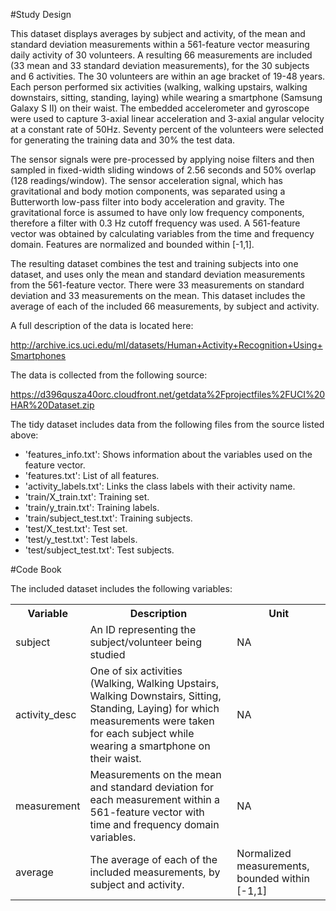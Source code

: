 #Study Design 
 
This dataset displays averages by subject and activity, of the mean and standard deviation measurements within a 561-feature vector measuring daily activity of 30 volunteers. A resulting 66 measurements are included (33 mean and 33 standard deviation measurements), for the 30 subjects and 6 activities. The 30 volunteers are within an age bracket of 19-48 years. Each person performed six activities (walking, walking upstairs, walking downstairs, sitting, standing, laying) while wearing a smartphone (Samsung Galaxy S II) on their waist. The embedded accelerometer and gyroscope were used to capture 3-axial linear acceleration and 3-axial angular velocity at a constant rate of 50Hz.  Seventy percent of the volunteers were selected for generating the training data and 30% the test data. 
 
The sensor signals were pre-processed by applying noise filters and then sampled in fixed-width sliding windows of 2.56 seconds and 50% overlap (128 readings/window). The sensor acceleration signal, which has gravitational and body motion components, was separated using a Butterworth low-pass filter into body acceleration and gravity. The gravitational force is assumed to have only low frequency components, therefore a filter with 0.3 Hz cutoff frequency was used. A 561-feature vector was obtained by calculating variables from the time and frequency domain. Features are normalized and bounded within [-1,1]. 
 
The resulting dataset combines the test and training subjects into one dataset, and uses only the mean and standard deviation measurements from the 561-feature vector. There were 33 measurements on standard deviation and 33 measurements on the mean. This dataset includes the average of each of the included 66 measurements, by subject and activity.  
 
A full description of the data is located here:  
 
http://archive.ics.uci.edu/ml/datasets/Human+Activity+Recognition+Using+Smartphones 
 
The data is collected from the following source:  
 
https://d396qusza40orc.cloudfront.net/getdata%2Fprojectfiles%2FUCI%20HAR%20Dataset.zip 
 
The tidy dataset includes data from the following files from the source listed above:  
* 'features_info.txt': Shows information about the variables used on the feature vector. 
* 'features.txt': List of all features. 
* 'activity_labels.txt': Links the class labels with their activity name. 
* 'train/X_train.txt': Training set. 
* 'train/y_train.txt': Training labels. 
* 'train/subject_test.txt': Training subjects. 
* 'test/X_test.txt': Test set. 
* 'test/y_test.txt': Test labels. 
* 'test/subject_test.txt': Test subjects. 
 
 
#Code Book 

The included dataset includes the following variables:  

<table>
	<tr>
		<th>Variable</th>
		<th>Description</th>
		<th>Unit</th>
	</tr>
	<tr>
		<td>subject</td>
		<td>An ID representing the subject/volunteer being studied</td>
		<td>NA</td>
	</tr>
	<tr>
		<td>activity_desc</td>
		<td>One of six activities (Walking, Walking Upstairs, Walking Downstairs, Sitting, Standing, Laying) for which measurements were taken for each subject while wearing a smartphone on their waist.</td>
		<td>NA</td>
	</tr>
	<tr>
		<td>measurement</td>
		<td>Measurements on the mean and standard deviation for each measurement within a 561-feature vector with time and frequency domain variables.</td>
		<td>NA</td>
	</tr>
	<tr>
		<td>average</td>
		<td>The average of each of the included measurements, by subject and activity.</td>
		<td>Normalized measurements, bounded within [-1,1]</td>
	</tr>
 </table>
 
